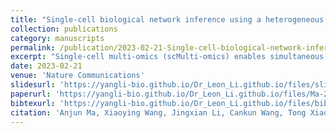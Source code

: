 ```yaml
---
title: "Single-cell biological network inference using a heterogeneous graph transformer"
collection: publications
category: manuscripts
permalink: /publication/2023-02-21-Single-cell-biological-network-inferen
excerpt: "Single-cell multi-omics (scMulti-omics) enables simultaneous profiling of multiple molecular layers, revealing cellular heterogeneity and complex mechanisms. We present **DeepMAPS**, a robust tool for inferring biological networks from scMulti-omics data using a heterogeneous graph model and multi-head graph transformer to capture local and global gene–cell relationships. DeepMAPS outperforms existing methods in cell clustering and network construction, accurately deriving cell-type-specific networks in diverse datasets, including lung tumor CITE-seq and lymphoma scRNA-seq/scATAC-seq data. A user-friendly web server with interactive visualizations enhances accessibility and reproducibility, making DeepMAPS a powerful platform for integrative single-cell analysis."
date: 2023-02-21
venue: 'Nature Communications'
slidesurl: 'https://yangli-bio.github.io/Dr_Leon_Li.github.io/files/slides1.pdf'
paperurl: 'https://yangli-bio.github.io/Dr_Leon_Li.github.io/files/Ma-2023-Single-cell-biological-network-inferen.pdf'
bibtexurl: 'https://yangli-bio.github.io/Dr_Leon_Li.github.io/files/bibtex1.bib'
citation: 'Anjun Ma, Xiaoying Wang, Jingxian Li, Cankun Wang, Tong Xiao, Yuntao Liu, Hao Cheng, Juexin Wang, Yang Li, Yuzhou Chang, Jinpu Li, Duolin Wang, Yuexu Jiang, Li Su, Gang Xin, Shaopeng Gu, Zihai Li, Bingqiang Liu, Dong Xu, Qin Ma. (2023). &quot;Single-cell biological network inference using a heterogeneous graph transformer.&quot; <i>Nature Communications</i>. 14(1).'
---
```

